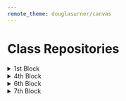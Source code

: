 ```yaml
---
remote_theme: douglasurner/canvas
---
```


# Class Repositories

<details>
  <summary>1st Block</summary>
  
</details>

<details>
  <summary>4th Block</summary>
  
</details>

<details>
  <summary>6th Block</summary>
  
</details>

<details>
  <summary>7th Block</summary>
  
</details>
